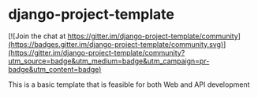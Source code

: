 # django-project-template

[![Join the chat at https://gitter.im/django-project-template/community](https://badges.gitter.im/django-project-template/community.svg)](https://gitter.im/django-project-template/community?utm_source=badge&utm_medium=badge&utm_campaign=pr-badge&utm_content=badge)

This is a basic template that is feasible for both Web and API development

